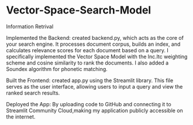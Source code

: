 # Vector-Space-Search-Model
Information Retrival

Implemented the Backend: created backend.py, which acts as the core of your search engine. It processes document corpus, builds an index, and calculates relevance scores for each document based on a query. I specifically implemented the Vector Space Model with the lnc.ltc weighting scheme and cosine similarity to rank the documents. I also added a Soundex algorithm for phonetic matching.

Built the Frontend: created app.py using the Streamlit library. This file serves as the user interface, allowing users to input a query and view the ranked search results.

Deployed the App: By uploading code to GitHub and connecting it to Streamlit Community Cloud,making my application publicly accessible on the internet.
